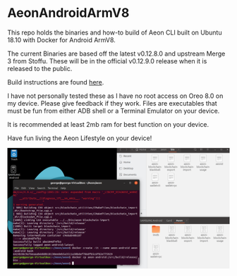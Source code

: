 # AeonAndroidArmV8
This repo holds the binaries and how-to build of Aeon CLI built on Ubuntu 18.10 with Docker for Android ArmV8.

The current Binaries are based off the latest v0.12.8.0 and upstream Merge 3 from Stoffu. These will be in the official v0.12.9.0 release when it is released to the public.  

Build instructions are found [here](https://github.com/BigslimVdub/AeonAndroidArmV8/blob/master/Build_and_Deploy.md). 

I have not personally tested these as I have no root access on Oreo 8.0 on my device. Please give feedback if they work. Files are executables that must be fun from either ADB shell or a Terminal Emulator on your device. 

It is recommended at least 2mb ram for best function on your device. 

Have fun living the Aeon Lifestyle on your device!

![Build Success](https://github.com/BigslimVdub/AeonAndroidArmV8/blob/master/android%20build.png)
